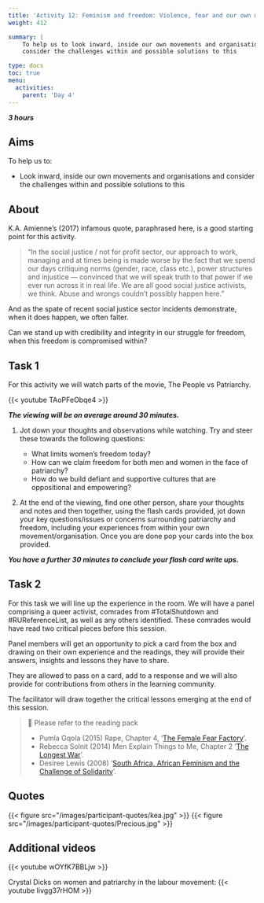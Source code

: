 ```yaml
---
title: 'Activity 12: Feminism and freedom: Violence, fear and our own movements'
weight: 412

summary: |
    To help us to look inward, inside our own movements and organisations and
    consider the challenges within and possible solutions to this

type: docs
toc: true
menu:
  activities:
    parent: 'Day 4'
---
```


***3 hours***

## Aims

To help us to:

* Look inward, inside our own movements and organisations and
consider the challenges within and possible solutions to this

## About

K.A. Amienne’s (2017) infamous quote, paraphrased here, is a good
starting point for this activity.

> “In the social justice / not for profit sector, our approach to work,
managing and at times being is made worse by the fact that we spend
our days critiquing norms (gender, race, class etc.), power structures
and injustice — convinced that we will speak truth to that power if we
ever run across it in real life. We are all good social justice activists, we
think. Abuse and wrongs couldn’t possibly happen here.”

And as the spate of recent social justice sector incidents demonstrate,
when it does happen, we often falter.

Can we stand up with credibility and integrity in our struggle for
freedom, when this freedom is compromised within?

## Task 1

For this activity we will watch parts of the movie, The People vs Patriarchy.

{{< youtube TAoPFeObqe4 >}} <!-- The People Vs Patriarchy -->

***The viewing will be on average around 30 minutes.***

1. Jot down your thoughts and observations while watching. Try and
steer these towards the following questions:

    * What limits women’s freedom today?
    * How can we claim freedom for both men and women in the face of patriarchy?
    * How do we build defiant and supportive cultures that are oppositional and empowering?

2. At the end of the viewing, find one other person, share your
thoughts and notes and then together, using the flash cards
provided, jot down your key questions/issues or concerns
surrounding patriarchy and freedom, including your experiences
from within your own movement/organisation. Once you are done
pop your cards into the box provided.

***You have a further 30 minutes to conclude your flash card write ups.***

## Task 2

For this task we will line up the experience in the room. We will have a
panel comprising a queer activist, comrades from #TotalShutdown and
#RUReferenceList, as well as any others identified. These comrades
would have read two critical pieces before this session.

Panel members will get an opportunity to pick a card from the box and
drawing on their own experience and the readings, they will provide
their answers, insights and lessons they have to share.

They are allowed to pass on a card, add to a response and we will also
provide for contributions from others in the learning community.

The facilitator will draw together the critical lessons emerging at the
end of this session.

> 📖️ Please refer to the reading pack
>
> * Pumla Gqola (2015) Rape, Chapter 4,
    ‘[The Female Fear Factory](/documents/the-female-fear-factory.pdf)’.
> * Rebecca Solnit (2014) Men Explain Things to Me, Chapter 2
    ‘[The Longest War](/documents/the-longest-war.pdf)’.
> * Desiree Lewis (2008)
    ‘[South Africa, African Feminism and the Challenge of Solidarity](/documents/african-feminism.pdf)’.

## Quotes

{{< figure src="/images/participant-quotes/kea.jpg" >}}
{{< figure src="/images/participant-quotes/Precious.jpg" >}}

## Additional videos

{{< youtube wOYfK7BBLjw >}} <!-- #TotalShutDown WesternCape -->

Crystal Dicks on women and patriarchy in the labour movement:
{{< youtube Iivgg37rHOM >}} <!-- Patriarchy in the Trade Union Movement -->
